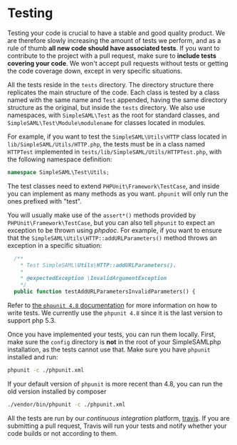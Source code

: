 Testing
=======

Testing your code is crucial to have a stable and good quality product.
We are therefore slowly increasing the amount of tests we perform, and
as a rule of thumb **all new code should have associated tests**. If you
want to contribute to the project with a pull request, make sure to
**include tests covering your code**. We won't accept pull requests
without tests or getting the code coverage down, except in very specific
situations.

All the tests reside in the `tests` directory. The directory structure
there replicates the main structure of the code. Each class is tested by
a class named with the same name and `Test` appended, having the same
directory structure as the original, but inside the `tests` directory.
We also use namespaces, with `SimpleSAML\Test` as the root for standard
classes, and `SimpleSAML\Test\Module\modulename` for classes located in
modules.

For example, if you want to test the `SimpleSAML\Utils\HTTP` class
located in `lib/SimpleSAML/Utils/HTTP.php`, the tests must be in a class
named `HTTPTest` implemented in
`tests/lib/SimpleSAML/Utils/HTTPTest.php`, with the following namespace
definition:

```php
namespace SimpleSAML\Test\Utils;
```

The test classes need to extend `PHPUnit\Framework\TestCase`, and inside
you can implement as many methods as you want. `phpunit` will only run
the ones prefixed with "test".

You will usually make use of the `assert*()` methods provided by
`PHPUnit\Framework\TestCase`, but you can also tell `phpunit` to expect
an exception to be thrown using *phpdoc*. For example, if you want to
ensure that the `SimpleSAML\Utils\HTTP::addURLParameters()` method
throws an exception in a specific situation:

```php
  /**
    * Test SimpleSAML\Utils\HTTP::addURLParameters().
    *
    * @expectedException \InvalidArgumentException
    */
  public function testAddURLParametersInvalidParameters() {
```

Refer to [the `phpunit 4.8` documentation](https://phpunit.de/manual/4.8/en/installation.html)
for more information on how to write tests. We currently use the `phpunit 4.8`
since it is the last version to support php 5.3.

Once you have implemented your tests, you can run them locally. First,
make sure the `config` directory is **not** in the root of your
SimpleSAMLphp installation, as the tests cannot use that. Make sure
you have `phpunit` installed and run:

```sh
phpunit -c ./phpunit.xml
```

If your default version of `phpunit` is more recent than 4.8, you can run
the old version installed by composer

```sh
./vendor/bin/phpunit -c ./phpunit.xml
```

All the tests are run by our *continuous integration* platform,
[travis](https://travis-ci.org/simplesamlphp/simplesamlphp). If you are
submitting a pull request, Travis will run your tests and notify whether
your code builds or not according to them.
